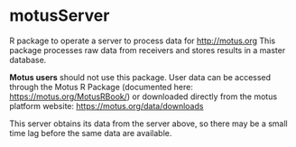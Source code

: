 # motusServer

R package to operate a server to process data for http://motus.org
This package processes raw data from receivers and stores results in
a master database.

**Motus users** should not use this package. User data can be accessed through the Motus R Package (documented here: https://motus.org/MotusRBook/) or downloaded directly from the motus platform website: https://motus.org/data/downloads

This server obtains its data from the server above, so there may be a small
time lag before the same data are available.
